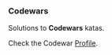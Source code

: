 ### Codewars
Solutions to **Codewars** katas.

Check the Codewar [Profile](https://www.codewars.com/users/tnvrbhatia).